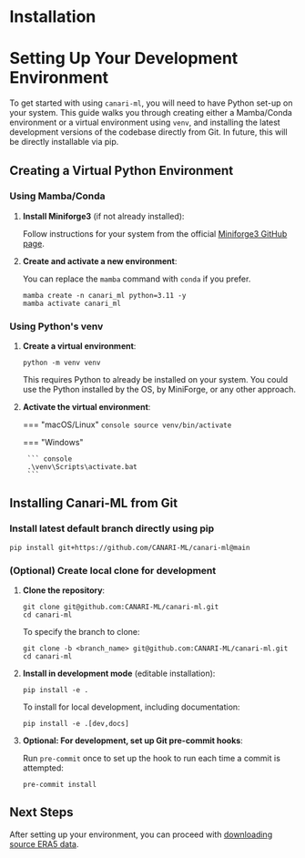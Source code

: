 # Installation

# Setting Up Your Development Environment

To get started with using `canari-ml`, you will need to have Python set-up on your system. This guide walks you through creating either a Mamba/Conda environment or a virtual environment using `venv`, and installing the latest development versions of the codebase directly from Git. In future, this will be directly installable via pip.

## Creating a Virtual Python Environment

### Using Mamba/Conda

1. **Install Miniforge3** (if not already installed):

    Follow instructions for your system from the official [Miniforge3 GitHub page](https://github.com/conda-forge/miniforge?tab=readme-ov-file#install).

2. **Create and activate a new environment**:

    You can replace the `mamba` command with `conda` if you prefer.

    ``` console
    mamba create -n canari_ml python=3.11 -y
    mamba activate canari_ml
    ```

### Using Python's venv
1. **Create a virtual environment**:

    ``` console
    python -m venv venv
    ```
    This requires Python to already be installed on your system. You could use the Python installed by the OS, by MiniForge, or any other approach.

2. **Activate the virtual environment**:

    === "macOS/Linux"
        ``` console
        source venv/bin/activate
        ```

    === "Windows"

        ``` console
        .\venv\Scripts\activate.bat
        ```

## Installing Canari-ML from Git

### Install latest default branch directly using pip

``` console
pip install git+https://github.com/CANARI-ML/canari-ml@main
```

### (Optional) Create local clone for development

1. **Clone the repository**:

    ``` console
    git clone git@github.com:CANARI-ML/canari-ml.git
    cd canari-ml
    ```

    To specify the branch to clone:

    ``` console
    git clone -b <branch_name> git@github.com:CANARI-ML/canari-ml.git
    cd canari-ml
    ```

2. **Install in development mode** (editable installation):

    ``` console
    pip install -e .
    ```

    To install for local development, including documentation:

    ``` console
    pip install -e .[dev,docs]
    ```

3. **Optional: For development, set up Git pre-commit hooks**:

    Run `pre-commit` once to set up the hook to run each time a commit is attempted:

    ``` console
    pre-commit install
    ```

## Next Steps

After setting up your environment, you can proceed with [downloading source ERA5 data](../download/index.md).
